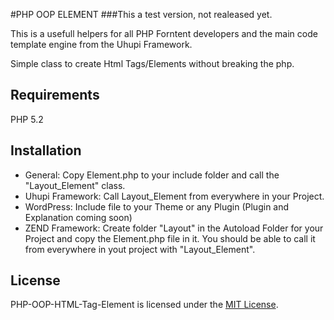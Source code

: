 #PHP OOP ELEMENT
###This a test version, not realeased yet.

This is a usefull helpers for all PHP Forntent developers and the main code template engine from the Uhupi Framework.

Simple class to create Html Tags/Elements without breaking the php.

## Requirements
PHP 5.2
## Installation
* General: Copy Element.php to your include folder and call the "Layout_Element" class.
* Uhupi Framework: Call Layout_Element from everywhere in your Project.
* WordPress: Include file to your Theme or any Plugin (Plugin and Explanation coming soon)
* ZEND Framework: Create folder "Layout" in the Autoload Folder for your Project and copy the Element.php file in it. You should be able to call it from everywhere in yout project with "Layout_Element".

## License
PHP-OOP-HTML-Tag-Element is licensed under the [MIT License](http://opensource.org/licenses/MIT).
